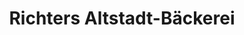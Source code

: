 ---
title: "Richters Altstadt-Bäckerei"
url: /vechelde/richters-altstadt-baeckerei/
shop: Bäckerei
---